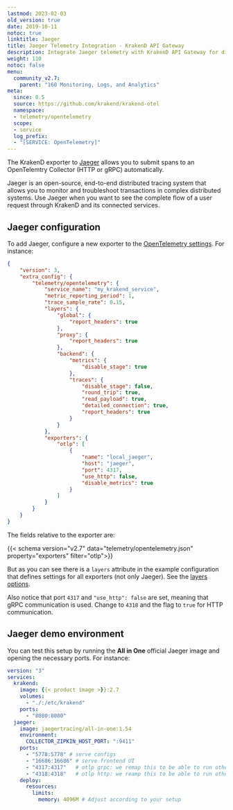 ```yaml
---
lastmod: 2023-02-03
old_version: true
date: 2019-10-11
notoc: true
linktitle: Jaeger
title: Jaeger Telemetry Integration - KrakenD API Gateway
description: Integrate Jaeger telemetry with KrakenD API Gateway for distributed tracing and monitoring of your microservices architecture
weight: 110
notoc: false
menu:
  community_v2.7:
    parent: "160 Monitoring, Logs, and Analytics"
meta:
  since: 0.5
  source: https://github.com/krakend/krakend-otel
  namespace:
  - telemetry/opentelemetry
  scope:
  - service
  log_prefix:
  - "[SERVICE: OpenTelemetry]"
---
```

The KrakenD exporter to [Jaeger](https://www.jaegertracing.io/) allows you to submit spans to an OpenTelemtry Collector (HTTP or gRPC) automatically.

Jaeger is an open-source, end-to-end distributed tracing system that allows you to monitor and troubleshoot transactions in complex distributed systems. Use Jaeger when you want to see the complete flow of a user request through KrakenD and its connected services.

## Jaeger configuration
To add Jaeger, configure a new exporter to the [OpenTelemetry settings](/docs/v2.7/telemetry/opentelemetry/). For instance:

```json
{
    "version": 3,
    "extra_config": {
        "telemetry/opentelemetry": {
            "service_name": "my_krakend_service",
            "metric_reporting_period": 1,
            "trace_sample_rate": 0.15,
            "layers": {
                "global": {
                    "report_headers": true
                },
                "proxy": {
                    "report_headers": true
                },
                "backend": {
                    "metrics": {
                        "disable_stage": true
                    },
                    "traces": {
                        "disable_stage": false,
                        "round_trip": true,
                        "read_payload": true,
                        "detailed_connection": true,
                        "report_headers": true
                    }
                }
            },
            "exporters": {
                "otlp": [
                    {
                        "name": "local_jaeger",
                        "host": "jaeger",
                        "port": 4317,
                        "use_http": false,
                        "disable_metrics": true
                    }
                ]
            }
        }
    }
}
```
The fields relative to the exporter are:

{{< schema version="v2.7" data="telemetry/opentelemetry.json" property="exporters" filter="otlp">}}

But as you can see there is a `layers` attribute in the example configuration that defines settings for all exporters (not only Jaeger). See the [layers options](/docs/v2.7/telemetry/opentelemetry/#layers).

Also notice that port `4317` and `"use_http": false` are set, meaning that gRPC communication is used. Change to `4318` and the flag to `true` for HTTP communication.

## Jaeger demo environment
You can test this setup by running the **All in One** official Jaeger image and opening the necessary ports. For instance:
```yaml
version: "3"
services:
  krakend:
    image: {{< product image >}}:2.7
    volumes:
      - "./:/etc/krakend"
    ports:
      - "8080:8080"
  jaeger:
    image: jaegertracing/all-in-one:1.54
    environment:
      COLLECTOR_ZIPKIN_HOST_PORT: ":9411"
    ports:
      - "5778:5778" # serve configs
      - "16686:16686" # serve frontend UI
      - "4317:4317"   # otlp grpc: we remap this to be able to run other envs
      - "4318:4318"   # otlp http: we reamp this to be able to run other envs
    deploy:
      resources:
        limits:
          memory: 4096M # Adjust according to your setup
```